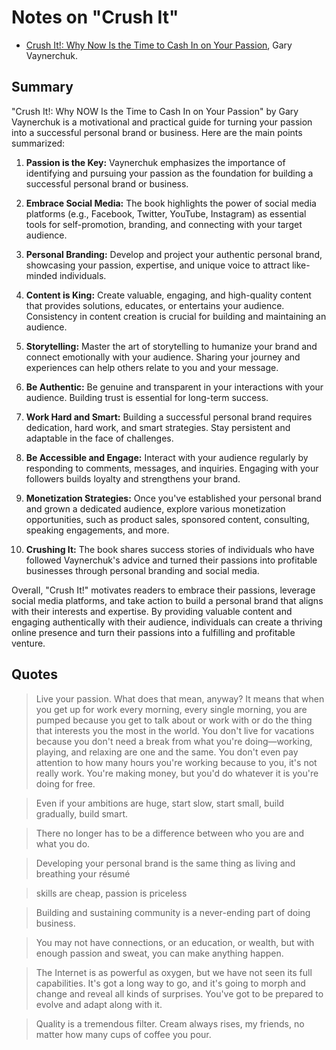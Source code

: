 # Notes on "Crush It"

* [Crush It!: Why Now Is the Time to Cash In on Your Passion](https://amzn.to/44OBpU6), Gary Vaynerchuk.

## Summary

"Crush It!: Why NOW Is the Time to Cash In on Your Passion" by Gary Vaynerchuk is a motivational and practical guide for turning your passion into a successful personal brand or business. Here are the main points summarized:

1. **Passion is the Key:** Vaynerchuk emphasizes the importance of identifying and pursuing your passion as the foundation for building a successful personal brand or business.

2. **Embrace Social Media:** The book highlights the power of social media platforms (e.g., Facebook, Twitter, YouTube, Instagram) as essential tools for self-promotion, branding, and connecting with your target audience.

3. **Personal Branding:** Develop and project your authentic personal brand, showcasing your passion, expertise, and unique voice to attract like-minded individuals.

4. **Content is King:** Create valuable, engaging, and high-quality content that provides solutions, educates, or entertains your audience. Consistency in content creation is crucial for building and maintaining an audience.

5. **Storytelling:** Master the art of storytelling to humanize your brand and connect emotionally with your audience. Sharing your journey and experiences can help others relate to you and your message.

6. **Be Authentic:** Be genuine and transparent in your interactions with your audience. Building trust is essential for long-term success.

7. **Work Hard and Smart:** Building a successful personal brand requires dedication, hard work, and smart strategies. Stay persistent and adaptable in the face of challenges.

8. **Be Accessible and Engage:** Interact with your audience regularly by responding to comments, messages, and inquiries. Engaging with your followers builds loyalty and strengthens your brand.

9. **Monetization Strategies:** Once you've established your personal brand and grown a dedicated audience, explore various monetization opportunities, such as product sales, sponsored content, consulting, speaking engagements, and more.

10. **Crushing It:** The book shares success stories of individuals who have followed Vaynerchuk's advice and turned their passions into profitable businesses through personal branding and social media.

Overall, "Crush It!" motivates readers to embrace their passions, leverage social media platforms, and take action to build a personal brand that aligns with their interests and expertise. By providing valuable content and engaging authentically with their audience, individuals can create a thriving online presence and turn their passions into a fulfilling and profitable venture.

## Quotes

> Live your passion. What does that mean, anyway? It means that when you get up for work every morning, every single morning, you are pumped because you get to talk about or work with or do the thing that interests you the most in the world. You don't live for vacations because you don't need a break from what you're doing—working, playing, and relaxing are one and the same. You don't even pay attention to how many hours you're working because to you, it's not really work. You're making money, but you'd do whatever it is you're doing for free.

> Even if your ambitions are huge, start slow, start small, build gradually, build smart.

> There no longer has to be a difference between who you are and what you do.

> Developing your personal brand is the same thing as living and breathing your résumé

> skills are cheap, passion is priceless

> Building and sustaining community is a never-ending part of doing business.

> You may not have connections, or an education, or wealth, but with enough passion and sweat, you can make anything happen.

> The Internet is as powerful as oxygen, but we have not seen its full capabilities. It's got a long way to go, and it's going to morph and change and reveal all kinds of surprises. You've got to be prepared to evolve and adapt along with it.

> Quality is a tremendous filter. Cream always rises, my friends, no matter how many cups of coffee you pour.

